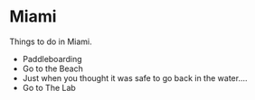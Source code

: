 Miami
=====

Things to do in Miami.

* Paddleboarding
* Go to the Beach
* Just when you thought it was safe to go back in the water....
* Go to The Lab